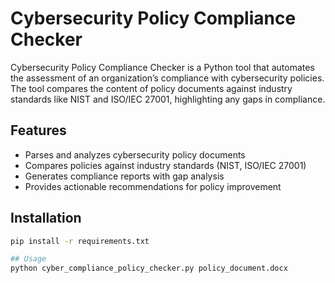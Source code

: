# Cybersecurity Policy Compliance Checker

Cybersecurity Policy Compliance Checker is a Python tool that automates the assessment of an organization’s compliance with cybersecurity policies. The tool compares the content of policy documents against industry standards like NIST and ISO/IEC 27001, highlighting any gaps in compliance.

## Features
- Parses and analyzes cybersecurity policy documents
- Compares policies against industry standards (NIST, ISO/IEC 27001)
- Generates compliance reports with gap analysis
- Provides actionable recommendations for policy improvement

## Installation
```bash
pip install -r requirements.txt

## Usage
python cyber_compliance_policy_checker.py policy_document.docx
